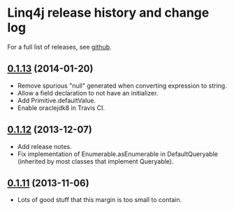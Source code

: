 # Linq4j release history and change log

For a full list of releases, see <a href="https://github.com/julianhyde/linq4j/releases">github</a>.

## <a href="https://github.com/julianhyde/linq4j/releases/tag/linq4j-0.1.13">0.1.13</a> (2014-01-20)

* Remove spurious "null" generated when converting expression to string.
* Allow a field declaration to not have an initializer.
* Add Primitive.defaultValue.
* Enable oraclejdk8 in Travis CI.

## <a href="https://github.com/julianhyde/linq4j/releases/tag/linq4j-0.1.12">0.1.12</a> (2013-12-07)

* Add release notes.
* Fix implementation of Enumerable.asEnumerable in DefaultQueryable (inherited by most classes that implement Queryable).

## <a href="https://github.com/julianhyde/linq4j/releases/tag/linq4j-0.1.11">0.1.11</a> (2013-11-06)

* Lots of good stuff that this margin is too small to contain.
